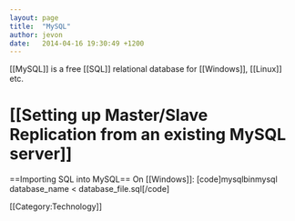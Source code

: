 ```yaml
---
layout: page
title:  "MySQL"
author: jevon
date:   2014-04-16 19:30:49 +1200
---
```


[[MySQL]] is a free [[SQL]] relational database for [[Windows]], [[Linux]] etc.

# [[Setting up Master/Slave Replication from an existing MySQL server]]

==Importing SQL into MySQL==
On [[Windows]]:
[code]mysqlbinmysql database_name < database_file.sql[/code]

[[Category:Technology]]
